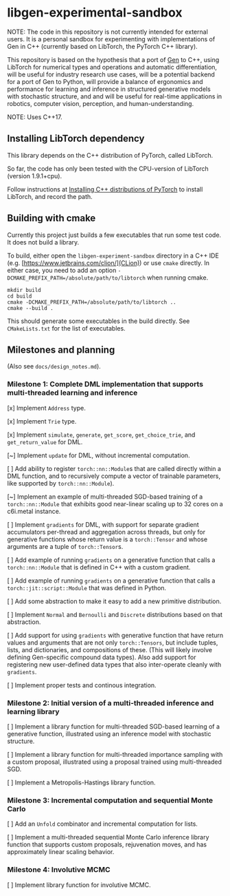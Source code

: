 # libgen-experimental-sandbox

NOTE: The code in this repository is not currently intended for external users. It is a personal sandbox for experimenting with implementations of Gen in C++ (currently based on LibTorch, the PyTorch C++ library).

This repository is based on the hypothesis that a port of [Gen](gen.dev) to C++, using LibTorch for numerical types and operations and automatic differentiation, will be useful for industry research use cases, will be a potential backend for a port of Gen to Python, will provide a balance of ergonomics and performance for learning and inference in structured generative models with stochastic structure, and and will be useful for real-time applications in robotics, computer vision, perception, and human-understanding.

NOTE: Uses C++17.

## Installing LibTorch dependency

This library depends on the C++ distribution of PyTorch, called LibTorch.

So far, the code has only been tested with the CPU-version of LibTorch (version 1.9.1+cpu).

Follow instructions at [Installing C++ distributions of PyTorch](https://pytorch.org/cppdocs/installing.html) to install LibTorch, and record the path.

## Building with cmake


Currently this project just builds a few executables that run some test code.
It does not build a library.

To build, either open the `libgen-experiment-sandbox` directory in a C++ IDE (e.g. [https://www.jetbrains.com/clion/](CLion)) or use `cmake` directly.
In either case, you need to add an option `-DCMAKE_PREFIX_PATH=/absolute/path/to/libtorch` when running cmake.

```shell
mkdir build
cd build
cmake -DCMAKE_PREFIX_PATH=/absolute/path/to/libtorch ..
cmake --build .
```

This should generate some executables in the build directly.
See `CMakeLists.txt` for the list of executables.

## Milestones and planning

(Also see `docs/design_notes.md`).

### Milestone 1: Complete DML implementation that supports multi-threaded learning and inference

[x] Implement `Address` type.

[x] Implement `Trie` type.

[x] Implement `simulate`, `generate`, `get_score`, `get_choice_trie`, and `get_return_value` for DML.

[~] Implement `update` for DML, without incremental computation.

[ ] Add ability to register `torch::nn::Module`s that are called directly within a DML function, and to recursively compute a vector of trainable parameters, like supported by `torch::nn::Module`).

[~] Implement an example of multi-threaded SGD-based training of a `torch::nn::Module` that exhibits good near-linear scaling up to 32 cores on a c6i.metal instance.

[ ] Implement `gradients` for DML, with support for separate gradient accumulators per-thread and aggregation across threads, but only for generative functions whose return value is a `torch::Tensor` and whose arguments are a tuple of `torch::Tensor`s.

[ ] Add example of running `gradients` on a generative function that calls a `torch::nn::Module` that is defined in C++ with a custom gradient.

[ ] Add  example of running `gradients` on a generative function that calls a `torch::jit::script::Module` that was defined in Python.

[ ] Add some abstraction to make it easy to add a new primitive distribution.

[ ] Implement `Normal` and `Bernoulli` and `Discrete` distributions based on that abstraction.

[ ] Add support for using `gradients` with generative function that have return values and arguments that are not only `torch::Tensors`, but include tuples, lists, and dictionaries, and compositions of these. (This will likely involve defining Gen-specific compound data types). Also add support for registering new user-defined data types that also inter-operate cleanly with `gradients`.

[ ] Implement proper tests and continous integration.

### Milestone 2: Initial version of a multi-threaded inference and learning library

[ ] Implement a library function for multi-threaded SGD-based learning of a generative function, illustrated using an inference model with stochastic structure.

[ ] Implement a library function for multi-threaded importance sampling with a custom proposal, illustrated using a proposal trained using multi-threaded SGD.

[ ] Implement a Metropolis-Hastings library function.

### Milestone 3: Incremental computation and sequential Monte Carlo

[ ] Add an `Unfold` combinator and incremental computation for lists.

[ ] Implement a multi-threaded sequential Monte Carlo inference library function that supports custom proposals, rejuvenation moves, and has approximately linear scaling behavior.

### Milestone 4: Involutive MCMC

[ ] Implement library function for involutive MCMC.
